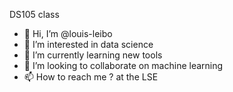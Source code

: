 DS105 class

- 👋 Hi, I’m @louis-leibo
- 👀 I’m interested in data science
- 🌱 I’m currently learning new tools
- 💞️ I’m looking to collaborate on machine learning
- 📫 How to reach me ? at the LSE

<!---
louis-leibo/louis-leibo is a ✨ special ✨ repository because its `README.md` (this file) appears on your GitHub profile.
You can click the Preview link to take a look at your changes.
--->
